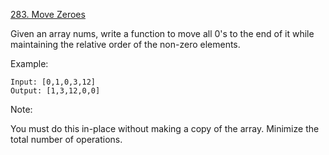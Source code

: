 [283. Move Zeroes](https://leetcode.com/problems/move-zeroes/)

Given an array nums, write a function to move all 0's to the end of it while maintaining the relative order of the non-zero elements.

Example:
```
Input: [0,1,0,3,12]
Output: [1,3,12,0,0]
```
Note:

You must do this in-place without making a copy of the array.
Minimize the total number of operations.